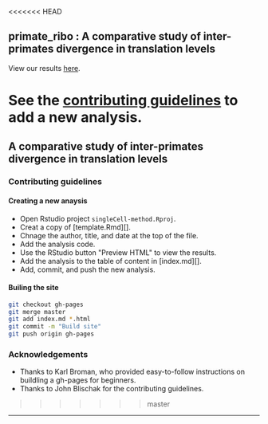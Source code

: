 <<<<<<< HEAD
## primate_ribo : A comparative study of inter-primates divergence in translation levels


View our results [here](https://jhsiao999.github.io/primate_ribo).

See the [contributing guidelines](contrib) to add a new analysis.
=======
## A comparative study of inter-primates divergence in translation levels


### Contributing guidelines

#### Creating a new anaysis

* Open Rstudio project `singleCell-method.Rproj`.
* Creat a copy of [template.Rmd][].
* Chnage the author, title, and date at the top of the file.
* Add the analysis code.
* Use the RStudio button "Preview HTML" to view the results.
* Add the analysis to the table of content in [index.md][].
* Add, commit, and push the new analysis.


#### Builing the site

```bash
git checkout gh-pages
git merge master
git add index.md *.html
git commit -m "Build site"
git push origin gh-pages
```


### Acknowledgements

* Thanks to Karl Broman, who provided easy-to-follow instructions on buildling a gh-pages for beginners.
* Thanks to John Blischak for the contributing guidelines.

>>>>>>> master

---

